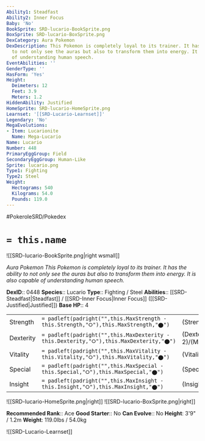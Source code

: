 ```yaml
---
Ability1: Steadfast
Ability2: Inner Focus
Baby: 'No'
BookSprite: SRD-lucario-BookSprite.png
BoxSprite: SRD-lucario-BoxSprite.png
DexCategory: Aura Pokemon
DexDescription: This Pokemon is completely loyal to its trainer. It has the ability
  to not only see the auras but also to transform them into energy. It is also capable
  of understanding human speech.
EventAbilities: ''
GenderType: ''
HasForm: 'Yes'
Height:
  Deimeters: 12
  Feet: 3.9
  Meters: 1.2
HiddenAbility: Justified
HomeSprite: SRD-lucario-HomeSprite.png
Learnset: '[[SRD-Lucario-Learnset]]'
Legendary: 'No'
MegaEvolutions:
- Item: Lucarionite
  Name: Mega-Lucario
Name: Lucario
Number: 448
PrimaryEggGroup: Field
SecondaryEggGroup: Human-Like
Sprite: lucario.png
Type1: Fighting
Type2: Steel
Weight:
  Hectograms: 540
  Kilograms: 54.0
  Pounds: 119.0
---
```


#PokeroleSRD/Pokedex

# `= this.name`

![[SRD-lucario-BookSprite.png|right wsmall]]

*Aura Pokemon*
*This Pokemon is completely loyal to its trainer. It has the ability to not only see the auras but also to transform them into energy. It is also capable of understanding human speech.*

**DexID**:: 0448
**Species**:: Lucario
**Type**:: Fighting / Steel
**Abilities**:: [[SRD-Steadfast|Steadfast]] / [[SRD-Inner Focus|Inner Focus]] ([[SRD-Justified|Justified]])
**Base HP**:: 4

|           |                                                                                        |                                          |
| --------- | -------------------------------------------------------------------------------------- | ---------------------------------------- |
| Strength  | `= padleft(padright("",this.MaxStrength - this.Strength,"⭘"),this.MaxStrength,"⬤")`    | (Strength::3)/(MaxStrength::6)   |
| Dexterity | `= padleft(padright("",this.MaxDexterity - this.Dexterity,"⭘"),this.MaxDexterity,"⬤")` | (Dexterity:: 2)/(MaxDexterity::5) |
| Vitality  | `= padleft(padright("",this.MaxVitality - this.Vitality,"⭘"),this.MaxVitality,"⬤")`    | (Vitality::2)/(MaxVitality::5)   |
| Special   | `= padleft(padright("",this.MaxSpecial - this.Special,"⭘"),this.MaxSpecial,"⬤")`       | (Special::3)/(MaxSpecial::6)     |
| Insight   | `= padleft(padright("",this.MaxInsight - this.Insight,"⭘"),this.MaxInsight,"⬤")`       | (Insight::2)/(MaxInsight::5)     |

![[SRD-lucario-HomeSprite.png|right]]
![[SRD-lucario-BoxSprite.png|right]]

**Recommended Rank**:: Ace
**Good Starter**:: No
**Can Evolve**:: No
**Height**: 3'9" / 1.2m
**Weight**: 119.0lbs / 54.0kg

![[SRD-Lucario-Learnset]]